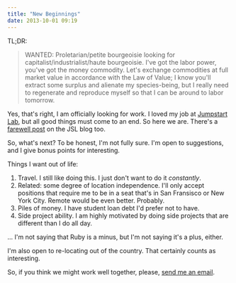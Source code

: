 ```yaml
---
title: "New Beginnings"
date: 2013-10-01 09:19
---
```


TL;DR:

> WANTED: Proletarian/petite bourgeoisie looking for
> capitalist/industrialist/haute bourgeoisie. I've got the labor power, you've
> got the money commodity. Let's exchange commodities at full market value in
> accordance with the Law of Value; I know you'll extract some surplus and
> alienate my species-being, but I really need to regenerate and reproduce myself
> so that I can be around to labor tomorrow.

Yes, that's right, I am officially looking for work. I loved my job at
[Jumpstart Lab](http://jumpstartlab.com), but all good things must come to an
end. So here we are. There's a [farewell
post](http://jumpstartlab.com/news/archives/2013/10/01/a-fond-farewell) on the
JSL blog too.

So, what's next? To be honest, I'm not fully sure. I'm open to suggestions, and
I give bonus points for interesting.

Things I want out of life:

1. Travel. I still like doing this. I just don't want to do it *constantly*.
2. Related: some degree of location independence. I'll only accept positions
that require me to be in a seat that's in San Fransisco or New York City.
Remote would be even better. Probably.
3. Piles of money. I have student loan debt I'd prefer not to have.
4. Side project ability. I am highly motivated by doing side projects that are
different than I do all day.

... I'm not saying that Ruby is a minus, but I'm not saying it's a plus,
either.

I'm also open to re-locating out of the country. That certainly counts as
interesting.

So, if you think we might work well together, please, [send me an
email](mailto:steve@steveklabnik.com).

